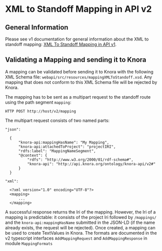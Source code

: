 <!---
Copyright © 2015-2021 the contributors (see Contributors.md).

This file is part of DSP — DaSCH Service Platform.

DSP is free software: you can redistribute it and/or modify
it under the terms of the GNU Affero General Public License as published
by the Free Software Foundation, either version 3 of the License, or
(at your option) any later version.

DSP is distributed in the hope that it will be useful,
but WITHOUT ANY WARRANTY; without even the implied warranty of
MERCHANTABILITY or FITNESS FOR A PARTICULAR PURPOSE.  See the
GNU Affero General Public License for more details.

You should have received a copy of the GNU Affero General Public
License along with DSP. If not, see <http://www.gnu.org/licenses/>.
-->

# XML to Standoff Mapping in API v2

## General Information

Please see v1 documentation for general information about the XML to standoff
mapping: [XML To Standoff Mapping in API v1](../api-v1/xml-to-standoff-mapping.md).

## Validating a Mapping and sending it to Knora

A mapping can be validated before sending it to Knora with the following XML Schema
file: `webapi/src/resources/mappingXMLToStandoff.xsd`. Any mapping that does not conform to this XML Schema file will be
rejected by Knora.

The mapping has to be sent as a multipart request to the standoff route using the path segment `mapping`:

    HTTP POST http://host/v2/mapping

The multipart request consists of two named parts:

```
"json":

  {
      "knora-api:mappingHasName": "My Mapping",
      "knora-api:attachedToProject": "projectIRI",
      "rdfs:label": "MappingNameSegment",
      "@context": {
          "rdfs": "http://www.w3.org/2000/01/rdf-schema#",
          "knora-api": "http://api.knora.org/ontology/knora-api/v2#"
      }
  }

"xml":

  <?xml version="1.0" encoding="UTF-8"?>
  <mapping>
      ...
  </mapping>
```

A successful response returns the Iri of the mapping. However, the Iri of a mapping is predictable: it consists of the
project Iri followed by
`/mappings/` and the `knora-api:mappingHasName` submitted in the JSON-LD (if the name already exists, the request will
be rejected). Once created, a mapping can be used to create TextValues in Knora. The formats are documented in the v2
typescript interfaces `AddMappingRequest` and `AddMappingResponse`
in module `MappingFormats`
